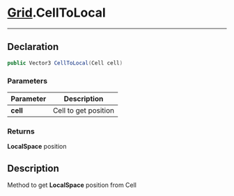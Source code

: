 # [Grid](GridSystem.md##GRID-INCLUDES).CellToLocal
---
## Declaration
```csharp
public Vector3 CellToLocal(Cell cell)
```
### Parameters
|Parameter|Description|
|---|---|
|**cell**|Cell to get position|

### Returns
**LocalSpace** position

## Description
Method to get **LocalSpace** position from Cell
